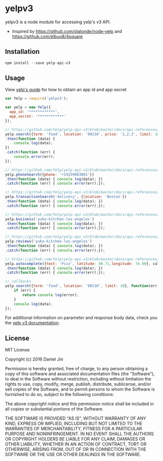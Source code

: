 # yelpv3

yelpv3 is a node module for accessing yelp's v3 API.
  - Inspired by https://github.com/olalonde/node-yelp and https://github.com/elbuo8/4square

## Installation
```javascript
npm install --save yelp-api-v3
```

## Usage
View [yelp's guide](https://github.com/Yelp/yelp-api-v3/blob/master/docs/tutorials/get-start-yelp-api-v3.md) for how to obtain an app id and app secret

```javascript
var Yelp = require('yelpv3');

var yelp = new Yelp({
  app_id: '************',
  app_secret: '************'
});

// https://github.com/Yelp/yelp-api-v3/blob/master/docs/api-references/businesses-search.md
yelp.search({term: 'food', location: '90210', price: '1,2,3', limit: 10})
.then(function (data) {
    console.log(data);
})
.catch(function (err) {
    console.error(err);
});

// https://github.com/Yelp/yelp-api-v3/blob/master/docs/api-references/businesses-search-phone.md
yelp.phoneSearch({phone: '+14159083801'})
.then(function (data) { console.log(data); })
.catch(function (err) { console.error(err);});

// https://github.com/Yelp/yelp-api-v3/blob/master/docs/api-references/transactions-search.md
yelp.transactionSearch('delivery', {location: 'Boston'})
.then(function (data) { console.log(data); })
.catch(function (err) { console.error(err);});

// https://github.com/Yelp/yelp-api-v3/blob/master/docs/api-references/businesses-id.md
yelp.business('yuko-kitchen-los-angeles')
.then(function (data) { console.log(data); })
.catch(function (err) { console.error(err);});

// https://github.com/Yelp/yelp-api-v3/blob/master/docs/api-references/businesses-id-reviews.md
yelp.reviews('yuko-kitchen-los-angeles')
.then(function (data) { console.log(data); })
.catch(function (err) { console.error(err);});

// https://github.com/Yelp/yelp-api-v3/blob/master/docs/api-references/autocomplete.md
yelp.autocomplete({text: 'Pizz', latitude: 40.71,longitude: 74.00}, callback)
.then(function (data) { console.log(data); })
.catch(function (err) { console.error(err);});

// callbacks
yelp.search({term: 'food', location: '90210', limit: 10}, function(err, data) {
    if (err) {
        return console.log(error);
    }
    console.log(data);
});
```
For additional information on parameter and response body data, check you the [yelp v3 documentation](https://github.com/Yelp/yelp-api-v3).

## License
MIT License

Copyright (c) 2016 Daniel Jin

Permission is hereby granted, free of charge, to any person obtaining a copy
of this software and associated documentation files (the "Software"), to deal
in the Software without restriction, including without limitation the rights
to use, copy, modify, merge, publish, distribute, sublicense, and/or sell
copies of the Software, and to permit persons to whom the Software is
furnished to do so, subject to the following conditions:

The above copyright notice and this permission notice shall be included in all
copies or substantial portions of the Software.

THE SOFTWARE IS PROVIDED "AS IS", WITHOUT WARRANTY OF ANY KIND, EXPRESS OR
IMPLIED, INCLUDING BUT NOT LIMITED TO THE WARRANTIES OF MERCHANTABILITY,
FITNESS FOR A PARTICULAR PURPOSE AND NONINFRINGEMENT. IN NO EVENT SHALL THE
AUTHORS OR COPYRIGHT HOLDERS BE LIABLE FOR ANY CLAIM, DAMAGES OR OTHER
LIABILITY, WHETHER IN AN ACTION OF CONTRACT, TORT OR OTHERWISE, ARISING FROM,
OUT OF OR IN CONNECTION WITH THE SOFTWARE OR THE USE OR OTHER DEALINGS IN THE
SOFTWARE.
